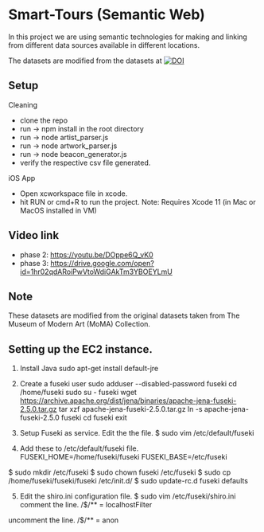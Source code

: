 # Smart-Tours (Semantic Web)

In   this   project   we are using   semantic   technologies   for making and  linking  from  different data  sources  available  in different locations.

The datasets are modified from the datasets at [![DOI](https://zenodo.org/badge/doi/10.5281/zenodo.3466137.svg)](http://dx.doi.org/10.5281/zenodo.3466137)

## Setup
Cleaning
- clone the repo
- run -> npm install in the root directory
- run -> node artist_parser.js
- run -> node artwork_parser.js
- run -> node beacon_generator.js
- verify the respective csv file generated.

iOS App
- Open xcworkspace file in xcode.
- hit RUN or cmd+R to run the project.
Note: Requires Xcode 11 (in Mac or MacOS installed in VM)


## Video link
- phase 2: https://youtu.be/DOppe6Q_vK0
- phase 3: https://drive.google.com/open?id=1hr02qdARoiPwVtoWdiGAkTm3YBOEYLmU

## Note
These datasets are modified from the original datasets taken from The Museum of Modern Art (MoMA) Collection.

## Setting up the EC2 instance. 
1. Install Java
sudo apt-get install default-jre
2. Create a fuseki user
sudo adduser --disabled-password fuseki
cd /home/fuseki
sudo su - fuseki
wget https://archive.apache.org/dist/jena/binaries/apache-jena-fuseki-2.5.0.tar.gz
tar xzf apache-jena-fuseki-2.5.0.tar.gz
ln -s apache-jena-fuseki-2.5.0 fuseki
cd fuseki 
exit

3. Setup Fuseki as service. Edit the the file. 
$ sudo vim /etc/default/fuseki

4. Add these to /etc/default/fuseki file.
FUSEKI_HOME=/home/fuseki/fuseki
FUSEKI_BASE=/etc/fuseki

$ sudo mkdir /etc/fuseki
$ sudo chown fuseki /etc/fuseki
$ sudo cp /home/fuseki/fuseki/fuseki /etc/init.d/
$ sudo update-rc.d fuseki defaults


5. Edit the shiro.ini configuration file. 
$ sudo vim  /etc/fuseki/shiro.ini
comment the line.
 /$/** = localhostFilter 
 
uncomment the line. 
 /$/** = anon